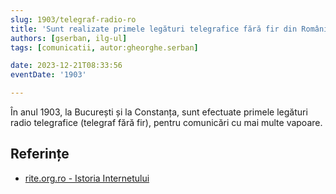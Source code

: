 ```yaml
---
slug: 1903/telegraf-radio-ro
title: 'Sunt realizate primele legături telegrafice fără fir din România'
authors: [gserban, ilg-ul]
tags: [comunicatii, autor:gheorghe.serban]

date: 2023-12-21T08:33:56
eventDate: '1903'

---
```


În anul 1903, la București și la Constanța, sunt efectuate primele legături
radio telegrafice (telegraf fără fir), pentru comunicări cu mai multe vapoare.

<!-- truncate -->

## Referințe

- [rite.org.ro - Istoria Internetului](https://rite.org.ro/istoria-internetului/)

